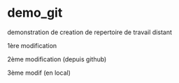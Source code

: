 # demo_git
demonstration de creation de repertoire de travail distant

1ère modification

2ème modification (depuis github)

3ème modif (en local)
